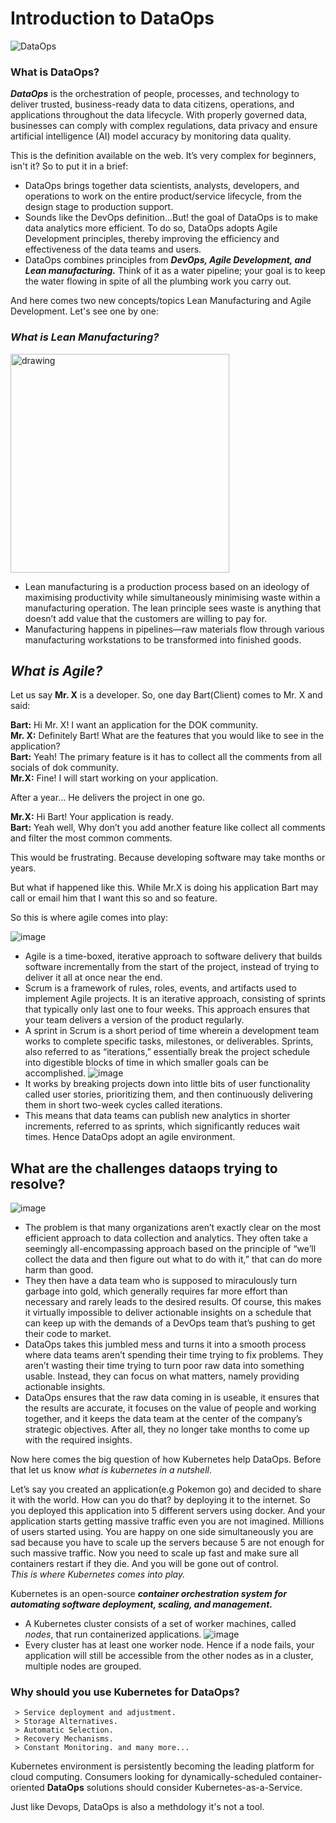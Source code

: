 # Introduction to DataOps
![DataOps](https://www.eweek.com/wp-content/uploads/2020/10/DataOps.jpg)

### **What is DataOps?**
<b><i>DataOps</i></b> is the orchestration of people, processes, and technology to deliver trusted, business-ready data to data citizens, operations, and applications throughout the data lifecycle. With properly governed data, businesses can comply with complex regulations, data privacy and ensure artificial intelligence (AI) model accuracy by monitoring data quality.</br>

This is the definition available on the web. It’s very complex for beginners, isn't it? So to put it in a brief:</br>

 - DataOps brings together data scientists, analysts, developers, and operations to work on the entire product/service lifecycle, from the design stage to production support.
 -  Sounds like the DevOps definition...But! the goal of DataOps is to make data analytics more efficient. To do so, DataOps adopts Agile Development principles, thereby improving the efficiency and effectiveness of the data teams and users.
 - DataOps combines principles from <b><i>DevOps, Agile Development, and Lean manufacturing.</i></b> Think of it as a water pipeline; your goal is to keep the water flowing in spite of all the plumbing work you carry out.

 And here comes two new concepts/topics Lean Manufacturing and Agile Development. Let's see one by one:</br>

 ### ***What is Lean Manufacturing?***
 <img src="https://pcigroup.com/wp-content/uploads/2020/12/Lean-5s-Quality-Gears-600x558-1.jpg" alt="drawing" style="width:350px;"/></br>
 <!-- ![lean manufacturing](https://pcigroup.com/wp-content/uploads/2020/12/Lean-5s-Quality-Gears-600x558-1.jpg) -->
 - Lean manufacturing is a production process based on an ideology of maximising productivity while simultaneously minimising waste within a manufacturing operation. The lean principle sees waste is anything that doesn’t add value that the customers are willing to pay for.</br>
 - Manufacturing happens in pipelines—raw materials flow through various manufacturing workstations to be transformed into finished goods.


## ***What is Agile?***

Let us say <b>Mr. X</b> is a developer. So, one day Bart(Client) comes to Mr. X and said:

<b>Bart:</b> Hi Mr. X! I want an application for the DOK community.</br> 
<b>Mr. X:</b> Definitely Bart! What are the features that you would like to see in the application?</br>
<b>Bart:</b> Yeah! The primary feature is it has to collect all the comments from all socials of dok community.</br>
<b>Mr.X:</b> Fine! I will start working on your application.</br>

After a year… He delivers the project in one go.

<b>Mr.X:</b> Hi Bart! Your application is ready.</br> 
<b>Bart:</b> Yeah well, Why don’t you add another feature like collect all comments and filter the most common comments.

This would be frustrating. Because developing software may take months or years.

But what if happened like this. While Mr.X is doing his application Bart may call or email him that I want this so and so feature.

So this is where agile comes into play:
<!-- <!-- <img src="http://www.agilenutsh -->
![image](https://encrypted-tbn0.gstatic.com/images?q=tbn:ANd9GcQN3iiV0eqC4KNa7Q8Wj7pOvUOxhWgiSJL47Q&usqp=CAU)
- Agile is a time-boxed, iterative approach to software delivery that builds software incrementally from the start of the project, instead of trying to deliver it all at once near the end.
- Scrum is a framework of rules, roles, events, and artifacts used to implement Agile projects. It is an iterative approach, consisting of sprints that typically only last one to four weeks. This approach ensures that your team delivers a version of the product regularly.
- A sprint in Scrum is a short period of time wherein a development team works to complete specific tasks, milestones, or deliverables. Sprints, also referred to as “iterations,” essentially break the project schedule into digestible blocks of time in which smaller goals can be accomplished.
![image](https://www.pmis-consulting.com/wp-content/uploads/2016/05/Agile-Project-Management-Method-e1523609638465.png)
- It works by breaking projects down into little bits of user functionality called user stories, prioritizing them, and then continuously delivering them in short two-week cycles called iterations.
- This means that data teams can publish new analytics in shorter increments, referred to as sprints, which significantly reduces wait times. Hence DataOps adopt an agile environment.

## **What are the challenges dataops trying to resolve?**

![image](https://static.wixstatic.com/media/22abe5_68fba4e3c7c944e1808fea741006a72a~mv2.png/v1/fill/w_974,h_300,al_c/22abe5_68fba4e3c7c944e1808fea741006a72a~mv2.png)

- The problem is that many organizations aren’t exactly clear on the most efficient approach to data collection and analytics. They often take a seemingly all-encompassing approach based on the principle of “we’ll collect the data and then figure out what to do with it,” that can do more harm than good.
- They then have a data team who is supposed to miraculously turn garbage into gold, which generally requires far more effort than necessary and rarely leads to the desired results. Of course, this makes it virtually impossible to deliver actionable insights on a schedule that can keep up with the demands of a DevOps team that’s pushing to get their code to market.
- DataOps takes this jumbled mess and turns it into a smooth process where data teams aren’t spending their time trying to fix problems. They aren’t wasting their time trying to turn poor raw data into something usable. Instead, they can focus on what matters, namely providing actionable insights.
- DataOps ensures that the raw data coming in is useable, it ensures that the results are accurate, it focuses on the value of people and working together, and it keeps the data team at the center of the company’s strategic objectives. After all, they no longer take months to come up with the required insights.

Now here comes the big question of how Kubernetes help DataOps. Before that let us know <i>what is kubernetes in a nutshell</i>.

Let’s say you created an application(e.g Pokemon go) and decided to share it with the world. How can you do that? by deploying it to the internet. So you deployed this application into 5 different servers using docker. And your application starts getting massive traffic even you are not imagined. Millions of users started using. You are happy on one side simultaneously you are sad because you have to scale up the servers because 5 are not enough for such massive traffic. Now you need to scale up fast and make sure all containers restart if they die. And you will be gone out of control.</br>
 <i>This is where Kubernetes comes into play.</i>

Kubernetes is an open-source <b><i>container orchestration system for automating software deployment, scaling, and management.</i></b>

- A Kubernetes cluster consists of a set of worker machines, called <i>nodes</i>, that run containerized applications.
![image](https://www.unixarena.com/wp-content/uploads/2019/05/Master-In-Charge-for-K8s-Cluster.png)
- Every cluster has at least one worker node. Hence if a node fails, your application will still be accessible from the other nodes as in a cluster, multiple nodes are grouped.

### Why should you use Kubernetes for DataOps?
     
     > Service deployment and adjustment.
     > Storage Alternatives.
     > Automatic Selection.
     > Recovery Mechanisms.
     > Constant Monitoring. and many more...

Kubernetes environment is persistently becoming the leading platform for cloud computing. Consumers looking for dynamically-scheduled container-oriented <b>DataOps</b> solutions should consider Kubernetes-as-a-Service. 


Just like Devops, DataOps is also a methdology it's not a tool.









